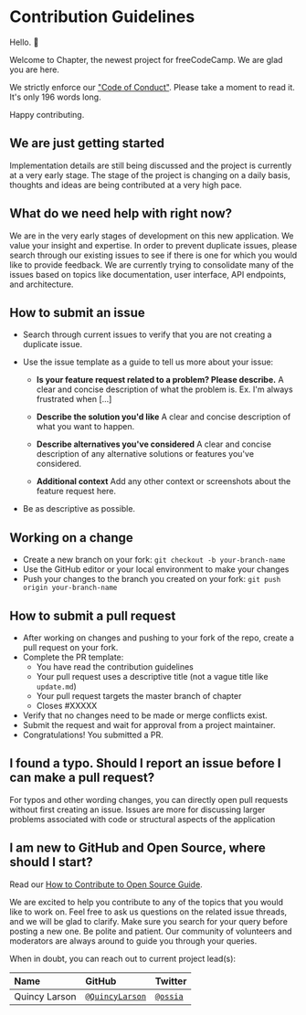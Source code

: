 # Contribution Guidelines

Hello. 👋

Welcome to Chapter, the newest project for freeCodeCamp. We are glad you are here.

We strictly enforce our ["Code of Conduct"](https://www.freecodecamp.org/code-of-conduct). Please take a moment to read it. It's only 196 words long.

Happy contributing.

## We are just getting started

Implementation details are still being discussed and the project is currently at a very early stage.  The stage of the project is changing on a daily basis, thoughts and ideas are being contributed at a very high pace.

## What do we need help with right now?

We are in the very early stages of development on this new application. We value your insight and expertise.  In order to prevent duplicate issues, please search through our existing issues to see if there is one for which you would like to provide feedback. We are currently trying to consolidate many of the issues based on topics like documentation, user interface, API endpoints, and architecture.

## How to submit an issue

- Search through current issues to verify that you are not creating a duplicate issue.
- Use the issue template as a guide to tell us more about your issue:
  - **Is your feature request related to a problem? Please describe.**
      A clear and concise description of what the problem is. Ex. I'm always frustrated when [...]
  - **Describe the solution you'd like**
      A clear and concise description of what you want to happen.

  - **Describe alternatives you've considered**
      A clear and concise description of any alternative solutions or features you've considered.

  - **Additional context**
      Add any other context or screenshots about the feature request here.

- Be as descriptive as possible.

## Working on a change

- Create a new branch on your fork: `git checkout -b your-branch-name`
- Use the GitHub editor or your local environment to make your changes
- Push your changes to the branch you created on your fork: `git push origin your-branch-name`

## How to submit a pull request

- After working on changes and pushing to your fork of the repo, create a pull request on your fork.
- Complete the PR template:
  - You have read the contribution guidelines
  - Your pull request uses a descriptive title (not a vague title like `update.md`)
  - Your pull request targets the master branch of chapter
  - Closes #XXXXX
- Verify that no changes need to be made or merge conflicts exist.
- Submit the request and wait for approval from a project maintainer.
- Congratulations!  You submitted a PR.

## I found a typo. Should I report an issue before I can make a pull request?

For typos and other wording changes, you can directly open pull requests without first creating an issue. Issues are more for discussing larger problems associated with code or structural aspects of the application

## I am new to GitHub and Open Source, where should I start?

Read our [How to Contribute to Open Source Guide](https://github.com/freeCodeCamp/how-to-contribute-to-open-source).

We are excited to help you contribute to any of the topics that you would like to work on. Feel free to ask us questions on the related issue threads, and we will be glad to clarify. Make sure you search for your query before posting a new one. Be polite and patient. Our community of volunteers and moderators are always around to guide you through your queries.

When in doubt, you can reach out to current project lead(s):

| Name            | GitHub | Twitter |
|:----------------|:-------|:--------|
| Quincy Larson | [`@QuincyLarson`](https://github.com/QuincyLarson) | [`@ossia`](https://twitter.com/ossia)|

